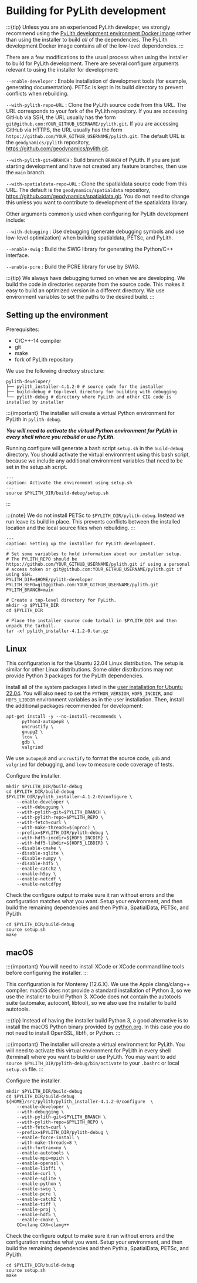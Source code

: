 # Building for PyLith development

:::{tip}
Unless you are an experienced PyLith developer, we strongly recommend using the [PyLith development environment Docker image](docker/index.md) rather than using the installer to build _all_ of the dependencies.
The PyLith development Docker image contains all of the low-level dependencies.
:::

There are a few modifications to the usual process when using the installer to build for PyLith development.
There are several configure arguments relevant to using the installer for development:

`--enable-developer`
: Enable installation of development tools (for example, generating documentation).
PETSc is kept in its build directory to prevent conflicts when rebuilding.

`--with-pylith-repo=URL`
: Clone the PyLith source code from this URL. The URL corresponds to your fork of the PyLith repository. If you are accessing GitHub via SSH, the URL usually has the form `git@github.com:YOUR_GITHUB_USERNAME/pylith.git`. If you are accessing GitHub via HTTPS, the URL usually has the form `https://github.com/YOUR_GITHUB_USERNAME/pylith.git`. The default URL is the `geodynamics/pylith` repository, <https://github.com/geodynamics/pylith.git>.

`--with-pylith-git=BRANCH`
:  Build branch `BRANCH` of PyLith. If you are just starting development and have not created any feature branches, then use the `main` branch.

`--with-spatialdata-repo=URL`
: Clone the spatialdata source code from this URL. The default is the `geodynamics/spatialdata` repository, <https://github.com/geodynamics/spatialdata.git>. You do not need to change this unless you want to contribute to development of the spatialdata library.

Other arguments commonly used when configuring for PyLith development include:

`--with-debugging`
: Use debugging (generate debugging symbols and use low-level optimization) when building spatialdata, PETSc, and PyLith.

`--enable-swig`
: Build the SWIG library for generating the Python/C++ interface.

 `--enable-pcre`
 : Build the PCRE library for use by SWIG.

:::{tip}
We always have debugging turned on when we are developing.
We build the code in directories separate from the source code.
This makes it easy to build an optimized version in a different directory.
We use environment variables to set the paths to the desired build.
:::

## Setting up the environment

Prerequisites:

* C/C++-14 compiler
* git
* make
* fork of PyLith repository

We use the following directory structure:

```{code-block} console
pylith-developer/
├── pylith_installer-4.1.2-0 # source code for the installer
├── build-debug # top-level directory for building with debugging
└── pylith-debug # directory where PyLith and other CIG code is installed by installer
```

:::{important}
The installer will create a virtual Python environment for PyLith in `pylith-debug`.

***You will need to activate the virtual Python environment for PyLith in every shell where you rebuild or use PyLith.***

Running configure will generate a bash script `setup.sh` in the `build-debug` directory.
You should activate the virtual environment using this bash script, because we include any additional environment variables that need to be set in the setup.sh script.

```{code-block} bash
---
caption: Activate the environment using setup.sh
---
source $PYLITH_DIR/build-debug/setup.sh
```

:::

:::{note}
We do not install PETSc to `$PYLITH_DIR/pylith-debug`.
Instead we run leave its build in place.
This prevents conflicts between the installed location and the local source files when rebuilding.
:::

```{code-block} bash
---
caption: Setting up the installer for PyLith development.
---
# Set some variables to hold information about our installer setup.
# The PYLITH_REPO should be https://github.com/YOUR_GITHUB_USERNAME/pylith.git if using a personal
# access token or git@github.com:YOUR_GITHUB_USERNAME/pylith.git if using SSH.
PYLITH_DIR=$HOME/pylith-developer
PYLITH_REPO=git@github.com:YOUR_GITHUB_USERNAME/pylith.git
PYLITH_BRANCH=main

# Create a top-level directory for PyLith.
mkdir -p $PYLITH_DIR
cd $PYLITH_DIR

# Place the installer source code tarball in $PYLITH_DIR and then unpack the tarball.
tar -xf pylith_installer-4.1.2-0.tar.gz
```

## Linux

This configuration is for the Ubuntu 22.04 Linux distribution.
The setup is similar for other Linux distributions.
Some older distributions may not provide Python 3 packages for the PyLith dependencies.

Install all of the system packages listed in the [user installation for Ubuntu 22.04](../configs/ubuntu.md).
You will also need to set the `PYTHON_VERSION`, `HDF5_INCDIR`, and `HDF5_LIBDIR` environment variables as in the user installation.
Then, install the additional packages recommended for development:

```{code-block} console
apt-get install -y --no-install-recommends \
      python3-autopep8 \
      uncrustify \
      gnupg2 \
      lcov \
      gdb \
      valgrind
```

We use `autopep8` and `uncrustify` to format the source code, `gdb` and `valgrind` for debugging, and `lcov` to measure code coverage of tests.

Configure the installer.

```{code-block} bash
mkdir $PYLITH_DIR/build-debug
cd $PYLITH_DIR/build-debug
$PYLITH_DIR/pylith_installer-4.1.2-0/configure \
    --enable-developer \
    --with-debugging \
    --with-pylith-git=$PYLITH_BRANCH \
    --with-pylith-repo=$PYLITH_REPO \
    --with-fetch=curl \
    --with-make-threads=$(nproc) \
    --prefix=$PYLITH_DIR/pylith-debug \
    --with-hdf5-incdir=${HDF5_INCDIR} \
    --with-hdf5-libdir=${HDF5_LIBDIR} \
    --disable-cmake \
    --disable-sqlite \
    --disable-numpy \
    --disable-hdf5 \
    --enable-catch2 \
    --enable-h5py \
    --enable-netcdf \
    --enable-netcdfpy
```

Check the configure output to make sure it ran without errors and the configuration matches what you want.
Setup your environment, and then build the remaining dependencies and then Pythia, SpatialData, PETSc, and PyLith.

```{code-block} bash
cd $PYLITH_DIR/build-debug
source setup.sh
make
```

## macOS

:::{important}
You will need to install XCode or XCode command line tools before configuring the installer.
:::

This configuration is for Monterey (12.6.X).
We use the Apple clang/clang++ compiler.
macOS does not provide a standard installation of Python 3, so we use the installer to build Python 3.
XCode does not contain the autotools suite (automake, autoconf, libtool), so we also use the installer to build autotools.

:::{tip}
Instead of having the installer build Python 3, a good alternative is to install the macOS Python binary provided by [python.org](https://www.python.org/downloads/macos/).
In this case you do not need to install OpenSSL, libffi, or Python.
:::

:::{important}
The installer will create a virtual environment for PyLith.
You will need to activate this virtual environment for PyLith in every shell (terminal) where you want to build or use PyLith.
You may want to add `source $PYLITH_DIR/pylith-debug/bin/activate` to your `.bashrc` or local `setup.sh` file.
:::

Configure the installer.

```{code-block} bash
mkdir $PYLITH_DIR/build-debug
cd $PYLITH_DIR/build-debug
${HOME}/src/pylith/pylith_installer-4.1.2-0/configure  \
    --enable-developer \
    --with-debugging \
    --with-pylith-git=$PYLITH_BRANCH \
    --with-pylith-repo=$PYLITH_REPO \
    --with-fetch=curl \
    --prefix=$PYLITH_DIR/pylith-debug \
    --enable-force-install \
    --with-make-threads=8 \
    --with-fortran=no \
    --enable-autotools \
    --enable-mpi=mpich \
    --enable-openssl \
    --enable-libffi \
    --enable-curl \
    --enable-sqlite \
    --enable-python \
    --enable-swig \
    --enable-pcre \
    --enable-catch2 \
    --enable-tiff \
    --enable-proj \
    --enable-hdf5 \
    --enable-cmake \
    CC=clang CXX=clang++
```

Check the configure output to make sure it ran without errors and the configuration matches what you want.
Setup your environment, and then build the remaining dependencies and then Pythia, SpatialData, PETSc, and PyLith.

```{code-block} bash
cd $PYLITH_DIR/build-debug
source setup.sh
make
```

